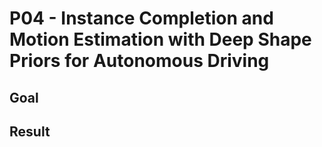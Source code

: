 # P04 - Instance Completion and Motion Estimation with Deep Shape Priors for Autonomous Driving


## Goal

## Result